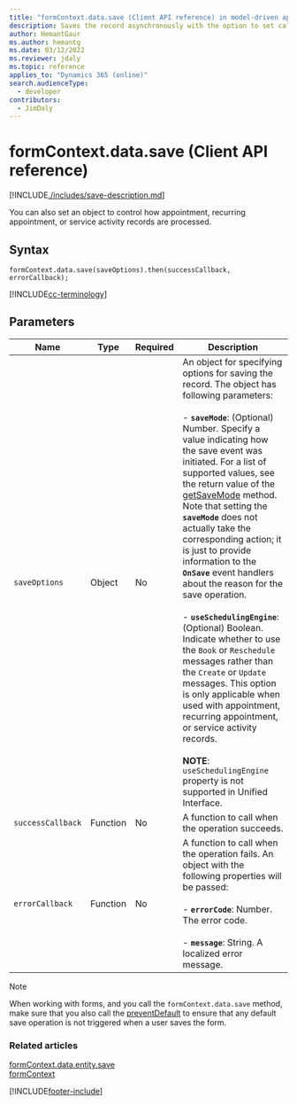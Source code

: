 ```yaml
---
title: "formContext.data.save (Client API reference) in model-driven apps| MicrosoftDocs"
description: Saves the record asynchronously with the option to set callback functions to be executed after the save operation is completed.
author: HemantGaur
ms.author: hemantg
ms.date: 03/12/2022
ms.reviewer: jdaly
ms.topic: reference
applies_to: "Dynamics 365 (online)"
search.audienceType: 
  - developer
contributors:
  - JimDaly
---
```


# formContext.data.save (Client API reference)

[!INCLUDE[./includes/save-description.md](./includes/save-description.md)]

You can also set an object to control how appointment, recurring appointment, or service activity records are processed.

## Syntax

`formContext.data.save(saveOptions).then(successCallback, errorCallback);`

[!INCLUDE[cc-terminology](../../../../data-platform/includes/cc-terminology.md)]

## Parameters

|Name|Type|Required|Description|
|--|--|--|--|
|`saveOptions`|Object|No|An object for specifying options for saving the record. The object has following parameters:<br/><br/>- **`saveMode`**: (Optional) Number. Specify a value indicating how the save event was initiated. For a list of supported values, see the return value of the [getSaveMode](../save-event-arguments/getsavemode.md) method. Note that setting the **`saveMode`** does not actually take the corresponding action; it is just to provide information to the **`OnSave`** event handlers about the reason for the save operation.<br/><br/>- **`useSchedulingEngine`**: (Optional) Boolean. Indicate whether to use the `Book` or `Reschedule` messages rather than the `Create` or `Update` messages. This option is only applicable when used with appointment, recurring appointment, or service activity records.<br/><br/> **NOTE**: `useSchedulingEngine` property is not supported in Unified Interface.|
|`successCallback`|Function|No|A function to call when the operation succeeds.|
|`errorCallback`|Function|No|A function to call when the operation fails. An object with the following properties will be passed:<br/><br/>- **`errorCode`**: Number. The error code.<br/><br/>- **`message`**: String. A localized error message.|

> [!NOTE]
> When working with forms, and you call the `formContext.data.save` method, make sure that you also call the [preventDefault](../save-event-arguments/preventDefault.md) to ensure that any default save operation is not triggered when a user saves the form.


### Related articles

[formContext.data.entity.save](../formContext-data-entity/save.md)   
[formContext](../../clientapi-form-context.md)



[!INCLUDE[footer-include](../../../../../includes/footer-banner.md)]
